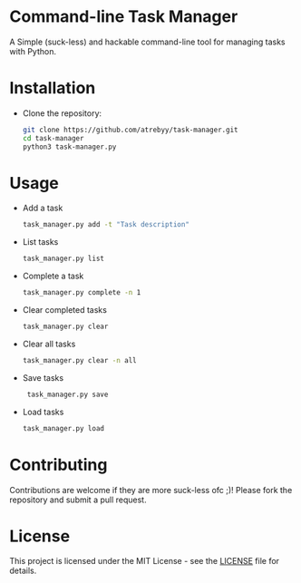 # Command-line Task Manager

A Simple (suck-less) and hackable command-line tool for managing tasks with Python.

# Installation

- Clone the repository:

   ```bash
   git clone https://github.com/atrebyy/task-manager.git
   cd task-manager
   python3 task-manager.py

# Usage

- Add a task
   ```bash
   task_manager.py add -t "Task description"

- List tasks
   ```bash
   task_manager.py list

- Complete a task
   ```bash
   task_manager.py complete -n 1

- Clear completed tasks
   ```bash
   task_manager.py clear

- Clear all tasks
   ```bash
   task_manager.py clear -n all

- Save tasks
  ```bash
   task_manager.py save

- Load tasks
  ```bash
  task_manager.py load

# Contributing
Contributions are welcome if they are more suck-less ofc ;)! Please fork the repository and submit a pull request.

# License
This project is licensed under the MIT License - see the [LICENSE](https://github.com/atrebyy/task-manager/blob/main/LICENSE) file for details.

